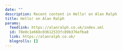 ```yaml
---
date: ""
description: Recent content in Hello! on Alan Ralph
title: Hello! on Alan Ralph
params:
  feedlink: https://alanralph.co.uk/index.xml
  id: 78e0c1e668c03612533fc89b376efba8
  link: https://alanralph.co.uk/
  blogrolls: []
---
```

